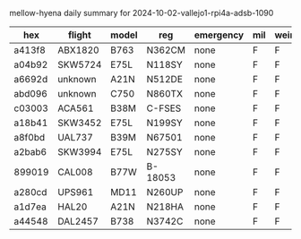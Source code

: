 mellow-hyena daily summary for 2024-10-02-vallejo1-rpi4a-adsb-1090

|hex|flight|model|reg|emergency|mil|weirdo|
|--|--|--|--|--|--|--|
|a413f8|ABX1820|B763|N362CM|none|F|F|
|a04b92|SKW5724|E75L|N118SY|none|F|F|
|a6692d|unknown|A21N|N512DE|none|F|F|
|abd096|unknown|C750|N860TX|none|F|F|
|c03003|ACA561|B38M|C-FSES|none|F|F|
|a18b41|SKW3452|E75L|N199SY|none|F|F|
|a8f0bd|UAL737|B39M|N67501|none|F|F|
|a2bab6|SKW3994|E75L|N275SY|none|F|F|
|899019|CAL008|B77W|B-18053|none|F|F|
|a280cd|UPS961|MD11|N260UP|none|F|F|
|a1d7ea|HAL20|A21N|N218HA|none|F|F|
|a44548|DAL2457|B738|N3742C|none|F|F|
